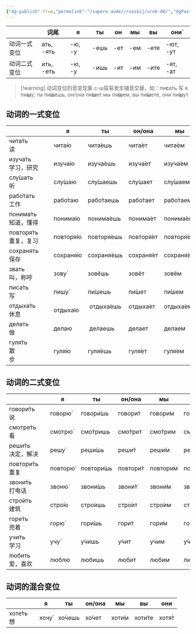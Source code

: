 ```yaml
---
{"dg-publish":true,"permalink":"/sapere-aude//russkij/urok-06/","dgPassFrontmatter":true}
---
```



|        | 词尾        | я      | ты   | он  | мы  | вы   | они́     |
| ------ | --------- | ------ | ---- | --- | --- | ---- | -------- |
| 动词一式变位 | ать, -ять | -ю, -у | -ешь | -ет | -ем | -ете | -ют, -ут |
| 动词二式变位 | ить, -еть | -ю, -у | -ишь | -ит | -им | -ите | -ят, -ат |
>[!warning] 动词变位的音变现象
> с-ш容易发生辅音交替，如：пи**с**а́ть 写
я пи**ш**у́, ты пи́**ш**ешь, он/она́ пи́**ш**ет
мы пи́**ш**ем, вы пи́**ш**ете, они́ пи́**ш**ут
## 动词的一式变位

|                                     | я         | ты            | он/она      | мы          | вы           | они        |
| :---------------------------------- | --------- | ------------- | ----------- | ----------- | ------------ | ---------- |
| чита́ть　<br>读                       | чита́ю    | чита́ешь      | чита́ет     | чита́ем     | чита́ете     | чита́ют    |
| изуча́ть　<br>学习，研究                  | изуча́ю   | изуча́ешь     | изуча́ет    | изуча́ем    | изуча́ете    | изуча́ют   |
| слу́шать　<br>听                      | слу́шаю   | слу́шаешь     | слу́шает    | слу́шаем    | слу́шаете    | слу́шают   |
| рабо́тать　<br>工作                    | рабо́таю  | рабо́таешь    | рабо́тает   | рабо́таем   | рабо́таете   | рабо́тают  |
| понима́ть　<br>知道，懂得                 | понима́ю  | понима́ешь    | понима́ет   | понима́ем   | понима́ете   | понима́ют  |
| повторя́ть　<br>重复，复习                | повторя́ю | повторя́ешь   | повторя́ет  | повторя́ем  | повторя́ете  | повторя́ют |
| сохранять　<br>保存                    | сохраня́ю | сохраня́ешь   | сохраня́ет  | сохраня́ем  | сохраня́ете  | сохраня́ют |
| звать　<br>叫，称呼                      | зову́     | зовёшь        | зовёт       | зовём       | зовёте       | зову́т     |
| писа́ть　<br>写                       | пишу́     | пи́шешь       | пи́шет      | пи́шем      | пи́шете      | пи́шут     |
| отдыха́ть　<br>休息                    | отдыха́ю  |  отдыха́ешь   | отдыха́ет   | отдыха́ем   | отдыха́ете   | отдыха́ют  |
| делать　<br>做                        | делаю     |  делаешь      | делает      | делаем      | делаете      | делают     |
| гуля́ть　<br>散步                      | гуля́ю    | гуля́ешь      | гуля́ет     | гуля́ем     | гуля́ете     | гуля́ют    |

## 动词的二式变位

|  | я | ты | он/она | мы | вы | они |
| ---- | ---- | ---- | ---- | ---- | ---- | ---- |
| говори́ть 　<br>说 | говорю́ | говори́шь | говори́т | говори́м | говори́те | говоря́т |
| смотре́ть　<br>看 | смотрю́ | смо́тришь | смо́трит | смо́трим | смо́трите | смо́трят |
| реши́ть　<br>决定，解决 | решу́ | реши́шь | реши́т | реши́м | реши́те | реша́т |
| повтори́ть　<br>重复 | повторю́ | повтори́шь | повтори́т | повтори́м | повтори́те | повторя́т |
| звони́ть　<br>打电话 | звоню́ | звони́шь | звони́т | звони́м | звони́те | звоня́т |
| стро́ить　<br>建筑 | стро́ю | стро́ишь | стро́ит | стро́им | стро́ите | стро́ят |
| горе́ть　<br>亮着 | горю́ | гори́шь | гори́т | гори́м | гори́те | горя́т |
| учи́ть　<br>学习 | учу́ | у́чишь | у́чит | у́чим | у́чите | у́чат |
| любить　<br>爱，喜欢 | люблю | любишь | любит | любим | любите | любят |

## 动词的混合变位

|  | я | ты | он/она | мы | вы | они |
| ---- | ---- | ---- | ---- | ---- | ---- | ---- |
| хоте́ть　<br>想 | хочу́ | хо́чешь | хо́чет | хоти́м | хоти́те | хотя́т |
